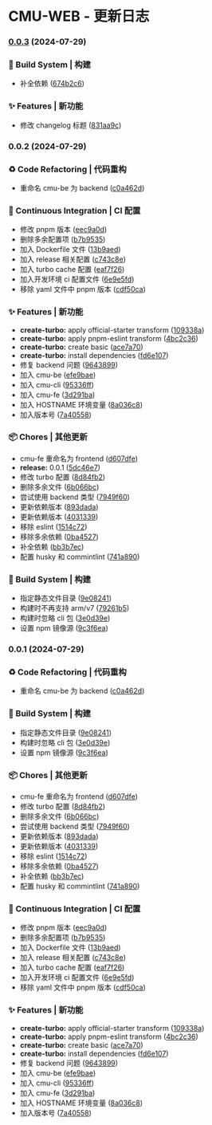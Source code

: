 # CMU-WEB - 更新日志 


### [0.0.3](https://github.com/xuxusheng/cmu-web/compare/v0.0.2...v0.0.3) (2024-07-29)


### 👷‍ Build System | 构建

* 补全依赖 ([674b2c6](https://github.com/xuxusheng/cmu-web/commit/674b2c6488951cd8bfe87708ba585a0ab5740a4a))


### ✨ Features | 新功能

* 修改 changelog 标题 ([831aa9c](https://github.com/xuxusheng/cmu-web/commit/831aa9c5dc76d39a972757485015890aaa614e86))

### 0.0.2 (2024-07-29)


### ♻ Code Refactoring | 代码重构

* 重命名 cmu-be 为 backend ([c0a462d](https://github.com/xuxusheng/cmu-web/commit/c0a462d2d4dcbaebe1e53860067868068b7b2781))


### 🔧 Continuous Integration | CI 配置

* 修改 pnpm 版本 ([eec9a0d](https://github.com/xuxusheng/cmu-web/commit/eec9a0d2f89b21a871b1c11d138d3316705b9bf5))
* 删除多余配置项 ([b7b9535](https://github.com/xuxusheng/cmu-web/commit/b7b953572bcb0318f0735075c1543ed4f19b7158))
* 加入 Dockerfile 文件 ([13b9aed](https://github.com/xuxusheng/cmu-web/commit/13b9aed8e2792eea9146844318b1130f3a67d550))
* 加入 release 相关配置 ([c743c8e](https://github.com/xuxusheng/cmu-web/commit/c743c8e10b3f96c0ed552e7a3fd641107bef87e9))
* 加入 turbo cache 配置 ([eaf7f26](https://github.com/xuxusheng/cmu-web/commit/eaf7f2618f0f817f510b74b880a4842ec547f349))
* 加入开发环境 ci 配置文件 ([6e9e5fd](https://github.com/xuxusheng/cmu-web/commit/6e9e5fdd3ffc8fb5b158b4318e74eebd350f385e))
* 移除 yaml 文件中 pnpm 版本 ([cdf50ca](https://github.com/xuxusheng/cmu-web/commit/cdf50ca47997561a3ac69668eca5aaf2882eb603))


### ✨ Features | 新功能

* **create-turbo:** apply official-starter transform ([109338a](https://github.com/xuxusheng/cmu-web/commit/109338a199bf6c777c0f3e598a44ab486a52b789))
* **create-turbo:** apply pnpm-eslint transform ([4bc2c36](https://github.com/xuxusheng/cmu-web/commit/4bc2c36c64e0a3b3102adef2d7a89f35f1fb53a6))
* **create-turbo:** create basic ([ace7a70](https://github.com/xuxusheng/cmu-web/commit/ace7a70e431bbd6cb45e136f6325770edd68f2c3))
* **create-turbo:** install dependencies ([fd6e107](https://github.com/xuxusheng/cmu-web/commit/fd6e107cdd5a6d75821af7b3802cec6104aa2817))
* 修复 backend 问题 ([9643899](https://github.com/xuxusheng/cmu-web/commit/96438990e12c280171a8415f684b63bc1a7c5986))
* 加入 cmu-be ([efe9bae](https://github.com/xuxusheng/cmu-web/commit/efe9bae24db599bd5ea808fb72e7b849f4057cb4))
* 加入 cmu-cli ([95336ff](https://github.com/xuxusheng/cmu-web/commit/95336ffefd703db1f8de4e84a8f4af49141390dc))
* 加入 cmu-fe ([3d291ba](https://github.com/xuxusheng/cmu-web/commit/3d291baf26e8ad89e04105802b490f063188e692))
* 加入 HOSTNAME 环境变量 ([8a036c8](https://github.com/xuxusheng/cmu-web/commit/8a036c807c0e9794827fb19daf5634665bbe42af))
* 加入版本号 ([7a40558](https://github.com/xuxusheng/cmu-web/commit/7a40558394527831dba9be906797b4e5f57c0cad))


### 📦 Chores | 其他更新

* cmu-fe 重命名为 frontend ([d607dfe](https://github.com/xuxusheng/cmu-web/commit/d607dfe9a2d3657348b8b7af6541fcea7375318d))
* **release:** 0.0.1 ([5dc46e7](https://github.com/xuxusheng/cmu-web/commit/5dc46e7f31e16198b3443130ecacb9e881bdb2ff))
* 修改 turbo 配置 ([8d84fb2](https://github.com/xuxusheng/cmu-web/commit/8d84fb2a15ea496accb6a484082bfacc2e40e58b))
* 删除多余文件 ([6b066bc](https://github.com/xuxusheng/cmu-web/commit/6b066bc90c1a934ba25f01edd0b56e0c89719f55))
* 尝试使用 backend 类型 ([7949f60](https://github.com/xuxusheng/cmu-web/commit/7949f6057bb8bce38b61f23a0cb198ec8dbd56ce))
* 更新依赖版本 ([893dada](https://github.com/xuxusheng/cmu-web/commit/893dadaee897623a3e42e3f0d81f48a653174fc3))
* 更新依赖版本 ([4031339](https://github.com/xuxusheng/cmu-web/commit/40313396d4a5a1aa8a782cb5a49c50f55b247084))
* 移除 eslint ([1514c72](https://github.com/xuxusheng/cmu-web/commit/1514c725d78b03486b4872fe8784ec7906f75187))
* 移除多余依赖 ([0ba4527](https://github.com/xuxusheng/cmu-web/commit/0ba45274a9dfc23207fa2e3b8bee475c301f8699))
* 补全依赖 ([bb3b7ec](https://github.com/xuxusheng/cmu-web/commit/bb3b7ec84bbdf09420ce87abe3042614034153cc))
* 配置 husky 和 commintlint ([741a890](https://github.com/xuxusheng/cmu-web/commit/741a890da6b0e2725bbfc7efd081f8677a4f9dbd))


### 👷‍ Build System | 构建

* 指定静态文件目录 ([9e08241](https://github.com/xuxusheng/cmu-web/commit/9e08241013b5878c37cb721edfbdc2deff1ff5b9))
* 构建时不再支持 arm/v7 ([79261b5](https://github.com/xuxusheng/cmu-web/commit/79261b56a71a802b29548c6bc9be478d33d8d7e6))
* 构建时忽略 cli 包 ([3e0d39e](https://github.com/xuxusheng/cmu-web/commit/3e0d39eb74a4e51feb767f9e6961ea6716853eb2))
* 设置 npm 镜像源 ([9c3f6ea](https://github.com/xuxusheng/cmu-web/commit/9c3f6ea58345229a2d60a4966e1bff9dfc614b0d))

### 0.0.1 (2024-07-29)


### ♻ Code Refactoring | 代码重构

* 重命名 cmu-be 为 backend ([c0a462d](https://github.com/xuxusheng/cmu-web/commit/c0a462d2d4dcbaebe1e53860067868068b7b2781))


### 👷‍ Build System | 构建

* 指定静态文件目录 ([9e08241](https://github.com/xuxusheng/cmu-web/commit/9e08241013b5878c37cb721edfbdc2deff1ff5b9))
* 构建时忽略 cli 包 ([3e0d39e](https://github.com/xuxusheng/cmu-web/commit/3e0d39eb74a4e51feb767f9e6961ea6716853eb2))
* 设置 npm 镜像源 ([9c3f6ea](https://github.com/xuxusheng/cmu-web/commit/9c3f6ea58345229a2d60a4966e1bff9dfc614b0d))


### 📦 Chores | 其他更新

* cmu-fe 重命名为 frontend ([d607dfe](https://github.com/xuxusheng/cmu-web/commit/d607dfe9a2d3657348b8b7af6541fcea7375318d))
* 修改 turbo 配置 ([8d84fb2](https://github.com/xuxusheng/cmu-web/commit/8d84fb2a15ea496accb6a484082bfacc2e40e58b))
* 删除多余文件 ([6b066bc](https://github.com/xuxusheng/cmu-web/commit/6b066bc90c1a934ba25f01edd0b56e0c89719f55))
* 尝试使用 backend 类型 ([7949f60](https://github.com/xuxusheng/cmu-web/commit/7949f6057bb8bce38b61f23a0cb198ec8dbd56ce))
* 更新依赖版本 ([893dada](https://github.com/xuxusheng/cmu-web/commit/893dadaee897623a3e42e3f0d81f48a653174fc3))
* 更新依赖版本 ([4031339](https://github.com/xuxusheng/cmu-web/commit/40313396d4a5a1aa8a782cb5a49c50f55b247084))
* 移除 eslint ([1514c72](https://github.com/xuxusheng/cmu-web/commit/1514c725d78b03486b4872fe8784ec7906f75187))
* 移除多余依赖 ([0ba4527](https://github.com/xuxusheng/cmu-web/commit/0ba45274a9dfc23207fa2e3b8bee475c301f8699))
* 补全依赖 ([bb3b7ec](https://github.com/xuxusheng/cmu-web/commit/bb3b7ec84bbdf09420ce87abe3042614034153cc))
* 配置 husky 和 commintlint ([741a890](https://github.com/xuxusheng/cmu-web/commit/741a890da6b0e2725bbfc7efd081f8677a4f9dbd))


### 🔧 Continuous Integration | CI 配置

* 修改 pnpm 版本 ([eec9a0d](https://github.com/xuxusheng/cmu-web/commit/eec9a0d2f89b21a871b1c11d138d3316705b9bf5))
* 删除多余配置项 ([b7b9535](https://github.com/xuxusheng/cmu-web/commit/b7b953572bcb0318f0735075c1543ed4f19b7158))
* 加入 Dockerfile 文件 ([13b9aed](https://github.com/xuxusheng/cmu-web/commit/13b9aed8e2792eea9146844318b1130f3a67d550))
* 加入 release 相关配置 ([c743c8e](https://github.com/xuxusheng/cmu-web/commit/c743c8e10b3f96c0ed552e7a3fd641107bef87e9))
* 加入 turbo cache 配置 ([eaf7f26](https://github.com/xuxusheng/cmu-web/commit/eaf7f2618f0f817f510b74b880a4842ec547f349))
* 加入开发环境 ci 配置文件 ([6e9e5fd](https://github.com/xuxusheng/cmu-web/commit/6e9e5fdd3ffc8fb5b158b4318e74eebd350f385e))
* 移除 yaml 文件中 pnpm 版本 ([cdf50ca](https://github.com/xuxusheng/cmu-web/commit/cdf50ca47997561a3ac69668eca5aaf2882eb603))


### ✨ Features | 新功能

* **create-turbo:** apply official-starter transform ([109338a](https://github.com/xuxusheng/cmu-web/commit/109338a199bf6c777c0f3e598a44ab486a52b789))
* **create-turbo:** apply pnpm-eslint transform ([4bc2c36](https://github.com/xuxusheng/cmu-web/commit/4bc2c36c64e0a3b3102adef2d7a89f35f1fb53a6))
* **create-turbo:** create basic ([ace7a70](https://github.com/xuxusheng/cmu-web/commit/ace7a70e431bbd6cb45e136f6325770edd68f2c3))
* **create-turbo:** install dependencies ([fd6e107](https://github.com/xuxusheng/cmu-web/commit/fd6e107cdd5a6d75821af7b3802cec6104aa2817))
* 修复 backend 问题 ([9643899](https://github.com/xuxusheng/cmu-web/commit/96438990e12c280171a8415f684b63bc1a7c5986))
* 加入 cmu-be ([efe9bae](https://github.com/xuxusheng/cmu-web/commit/efe9bae24db599bd5ea808fb72e7b849f4057cb4))
* 加入 cmu-cli ([95336ff](https://github.com/xuxusheng/cmu-web/commit/95336ffefd703db1f8de4e84a8f4af49141390dc))
* 加入 cmu-fe ([3d291ba](https://github.com/xuxusheng/cmu-web/commit/3d291baf26e8ad89e04105802b490f063188e692))
* 加入 HOSTNAME 环境变量 ([8a036c8](https://github.com/xuxusheng/cmu-web/commit/8a036c807c0e9794827fb19daf5634665bbe42af))
* 加入版本号 ([7a40558](https://github.com/xuxusheng/cmu-web/commit/7a40558394527831dba9be906797b4e5f57c0cad))
